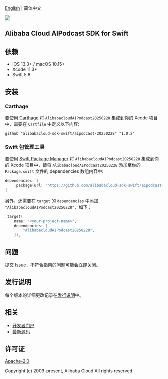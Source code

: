 [English](README.md) | 简体中文

![](https://aliyunsdk-pages.alicdn.com/icons/AlibabaCloud.svg)

## Alibaba Cloud AIPodcast SDK for Swift

## 依赖

- iOS 13.3+ / macOS 10.15+
- Xcode 11.3+
- Swift 5.6

## 安装

### Carthage

要使用 [Carthage](https://github.com/Carthage/Carthage) 将 `AlibabacloudAIPodcast20250228` 集成到你的 Xcode 项目中，需要在 `Cartfile` 中定义以下内容:

```ogdl
github "alibabacloud-sdk-swift/aipodcast-20250228" "1.0.2"
```

### Swift 包管理工具

要使用 [Swift Package Manager](https://swift.org/package-manager/) 将 `AlibabacloudAIPodcast20250228` 集成到你的 Xcode 项目中，请将 `AlibabacloudAIPodcast20250228` 添加至你的 `Package.swift` 文件的 dependencies 数组内容中:

```swift
dependencies: [
    .package(url: "https://github.com/alibabacloud-sdk-swift/aipodcast-20250228.git", from: "1.0.2")
]
```

另外，还需要在 `target` 的 `dependencies` 中添加 `"AlibabacloudAIPodcast20250228"`，如下：

```swift
.target(
    name: "<your-project-name>",
    dependencies: [
        "AlibabacloudAIPodcast20250228",
    ]),
```

## 问题

[提交 Issue](https://github.com/alibabacloud-sdk-swift/aipodcast-20250228/issues/new)，不符合指南的问题可能会立即关闭。

## 发行说明

每个版本的详细更改记录在[发行说明](./ChangeLog.txt)中。

## 相关

* [开发者门户](https://next.api.aliyun.com/home)
* [最新源码](https://github.com/alibabacloud-sdk-swift/aipodcast-20250228)

## 许可证

[Apache-2.0](http://www.apache.org/licenses/LICENSE-2.0)

Copyright (c) 2009-present, Alibaba Cloud All rights reserved.
